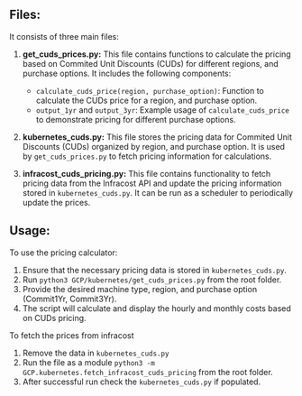 ## Files:

It consists of three main files:

1. **get_cuds_prices.py:**
   This file contains functions to calculate the pricing based on Commited Unit Discounts (CUDs) for different regions, and purchase options. It includes the following components:

   - `calculate_cuds_price(region, purchase_option)`: Function to calculate the CUDs price for a region, and purchase option.
   - `output_1yr` and `output_3yr`: Example usage of `calculate_cuds_price` to demonstrate pricing for different purchase options.

2. **kubernetes_cuds.py:**
   This file stores the pricing data for Commited Unit Discounts (CUDs) organized by region, and purchase option. It is used by `get_cuds_prices.py` to fetch pricing information for calculations.

3. **infracost_cuds_pricing.py:**
   This file contains functionality to fetch pricing data from the Infracost API and update the pricing information stored in `kubernetes_cuds.py`. It can be run as a scheduler to periodically update the prices.

## Usage:

To use the pricing calculator:

1. Ensure that the necessary pricing data is stored in `kubernetes_cuds.py`.
2. Run `python3 GCP/kubernetes/get_cuds_prices.py` from the root folder.
3. Provide the desired machine type, region, and purchase option (Commit1Yr, Commit3Yr).
4. The script will calculate and display the hourly and monthly costs based on CUDs pricing.

To fetch the prices from infracost

1. Remove the data in `kubernetes_cuds.py`
2. Run the file as a module `python3 -m GCP.kubernetes.fetch_infracost_cuds_pricing` from the root folder.
3. After successful run check the `kubernetes_cuds.py` if populated.

